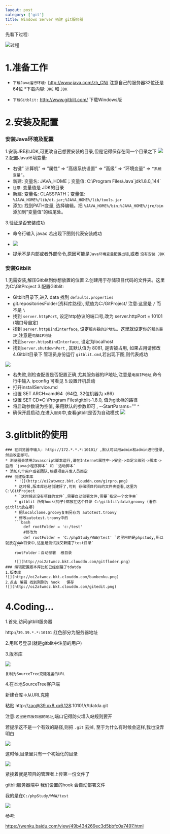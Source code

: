 ```yaml
---
layout: post
category: ['git']
title: Windows Server 搭建 git服务器
---
```


先看下过程:

![过程](http://oi2atwmcz.bkt.clouddn.com/gitblit.png)

# 1.准备工作
 * `下载Java运行环境:` <http://www.java.com/zh_CN/>  注意自己的服务器32位还是64位
 	*下载内容: `JRE` 和 `JDK`

 * `下载Gitblit:` <http://www.gitblit.com/>  下载Windows版


# 2.安装及配置

### 安装Java环境及配置
1.安装JRE和JDK,可更改自己想要安装的目录,但是记得保存在同一个目录之下
![](http://oi2atwmcz.bkt.clouddn.com/javashow.png)
2.配置Java环境变量:
* 右键” 计算机” => ”属性” => ”高级系统设置” => ”高级” => “环境变量” => `“系统变量”`。
* 新建: 变量名: JAVA_HOME；变量值: C:\Program Files\Java\`jdk1.8.0_144`
* `注意`: 变量值是 JDK的目录
* 新建: 变量名: CLASSPATH；变量值: `%JAVA_HOME%/lib/dt.jar;%JAVA_HOME%/lib/tools.jar`
* 添加: 找到PATH变量, 选择编辑。把 `%JAVA_HOME%/bin;%JAVA_HOME%/jre/bin` 添加到”变量值”的结尾处。

3.验证是否安装成功
* 命令行输入 javac 若出现下图则代表安装成功

* ![](http://oi2atwmcz.bkt.clouddn.com/javasuccess.png)

* 提示不是内部或者外部命令,原因可能是`Java环境变量配置出错`,或者 `没有安装 JDK`


### 安装Gitblit
1.无需安装,解压Gitblit到你想放置的位置
2.创建用于存储项目代码的文件夹。这里为C:\GitProject
3.配置Gitblit:
* Gitblit目录下,进入 data 找到 `defaults.properties`
* git.repositoriesFolder(资料库路径), 赋值为C:/GitProject/ 注意:这里是 `/` 而不是 `\`
* 找到 `server.httpPort`, 设定http协议的端口号,改为 server.httpPort = 10101 (端口号自定)
* 找到 `server.httpBindInterface`, 设定`服务器的IP地址`。这里就设定你的`服务器IP`,注意是`电脑IP地址`
* 找到`server.httpsBindInterface`, 设定为localhost
* 找到`server.shutdownPort` , 其默认值为 8081, 是否被占用, 如果占用请修改
4.Gitblit目录下 管理员身份运行 `gitblit.cmd`,若出现下图,则代表成功

![](http://oi2atwmcz.bkt.clouddn.com/gitsuccess.png)

* 若失败,则检查配置是否配置正确,尤其服务器的IP地址,注意是`电脑IP地址`,命令行中输入 ipconfig 可看见
5.设置开机启动
* 打开installService.md
* 设置 SET ARCH=amd64（64位, 32位机器为 x86）
* 设置 SET CD=C:\Program Files\gitblit-1.8.0, 值为gitblit的路径
* 将启动参数设为空值, 采用默认的参数即可 , --StartParams="" ^
* 确保开启启动,在进入`服务`中,查看gitblit是否为自动模式
![](http://oi2atwmcz.bkt.clouddn.com/gitset.png)



# 3.glitblit的使用
	### 在浏览器中输入: http://172.*.*.*:10101/ ,默认可以用admin和admin进行登录, 然后改密即可。
	* 浏览器会禁用Javascript脚本运行,请在Internet属性中->安全->自定义级别->脚本->启用 `java小程序脚本` 和 `活动脚本`
	* 添加几个用户或者团队,根据项目开发人员而定
	### 创建版本库
		* ![](http://oi2atwmcz.bkt.clouddn.com/girpro.png)
		* 这时候,版本库已经创建好了,可到 存储项目代码的文件夹查看,这里为C:\GitProject
		* `这时候还没有项目的文件`,需要自动部署文件,需要`指定一个文件夹`
		* gitblit 所有hook(钩子)都放在这个目录 C:\gitblit\data\groovy (看你gitblit放在哪)
		* 把localclone.groovy复制另存为 autotest.troovy
		* 修改autotest.troovy中的
		```bash
			def rootFolder = 'c:/test'
			#修改为
			def rootFolder = 'C:/phpStudy/WWW/test' `这里用的是phpstudy,所以就放在WWW目录中,这里是测试我又新建了test目录`
		```
		rootFolder：自动部署  根目录

		![](http://oi2atwmcz.bkt.clouddn.com/gitfloder.png)
	### 编辑配置版本库比如已经创建了tdatda
	1.版本库
	![](http://oi2atwmcz.bkt.clouddn.com/banbenku.png)
	2.点击 编辑 找到刚刚的 hook   保存
	![](http://oi2atwmcz.bkt.clouddn.com/gitedit.png)



# 4.Coding...

1.首先,访问gitblit服务器

http://`39.39.*.*:10101`  红色部分为服务器地址

2.用账号登录(就是gitblit中注册的用户)

3.版本库

![](http://oi2atwmcz.bkt.clouddn.com/ssss.png)

`复制为SourceTree克隆准备的URL`

4.在本地SourceTree客户端

新建仓库->从URL克隆

粘贴 http://zao@39.xx8.xx6.128:10101/r/tdatda.git

注意:`这里是你服务器的地址`,端口记得防火墙入站规则要开

若提示这不是一个有效的路径,则把  `.git` 去掉, 至于为什么有时候会这样,我也没弄明白

![](http://oi2atwmcz.bkt.clouddn.com/sttu.png)

这时候,目录里只有一个初始化的目录

![](http://oi2atwmcz.bkt.clouddn.com/suut.png)

紧接着就是项目的管理者上传第一份文件了

gitblit服务器端中  我们设置的hook 会自动部署文件

我的是在`C:/phpStudy/WWW/test`

![](http://oi2atwmcz.bkt.clouddn.com/tdatad.png)


参考:

<https://wenku.baidu.com/view/49b434269ec3d5bbfc0a7497.html>



